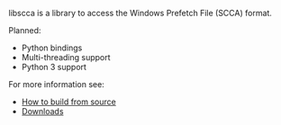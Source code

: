 libscca is a library to access the Windows Prefetch File (SCCA) format.

Planned:
* Python bindings
* Multi-threading support
* Python 3 support

For more information see:
* [How to build from source](https://github.com/libyal/libscca/wiki/Building)
* [Downloads](https://googledrive.com/host/0B3fBvzttpiiSbl9XZGZzQ05hZkU/)

